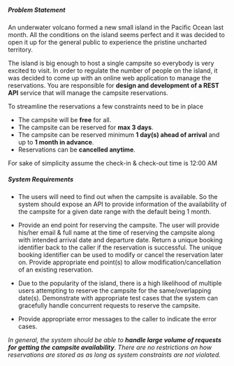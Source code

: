 ##### Problem Statement

An underwater volcano formed a new small island in the Pacific Ocean last month. All the conditions on the island seems perfect and it was
decided to open it up for the general public to experience the pristine uncharted territory.

The island is big enough to host a single campsite so everybody is very excited to visit. In order to regulate the number of people on the island, it
was decided to come up with an online web application to manage the reservations. You are responsible for **design and development of a REST
API** service that will manage the campsite reservations.

To streamline the reservations a few constraints need to be in place 
 * The campsite will be **free** for all.
 * The campsite can be reserved for **max 3 days**.
 * The campsite can be reserved minimum **1 day(s) ahead of arrival** and up to **1 month in advance**.
 * Reservations can be **cancelled anytime**.

For sake of simplicity assume the check-in & check-out time is 12:00 AM

##### System Requirements
* The users will need to find out when the campsite is available. So the system should expose an API to provide information of the availability of the campsite for a given date range with the default being 1 month.


* Provide an end point for reserving the campsite. The user will provide his/her email & full name at the time of reserving the campsite along with intended arrival date and departure date. Return a unique booking identifier back to the caller if the reservation is successful. The unique booking identifier can be used to modify or cancel the reservation later on. Provide appropriate end point(s) to allow modification/cancellation of an existing reservation.
  

* Due to the popularity of the island, there is a high likelihood of multiple users attempting to reserve the campsite for the same/overlapping date(s). Demonstrate with appropriate test cases that the system can gracefully handle concurrent requests to reserve the campsite.


* Provide appropriate error messages to the caller to indicate the error cases.

_In general, the system should be able to **handle large volume of requests for getting the campsite availability**. There are no restrictions on how reservations are stored as as long as system constraints are not violated._
